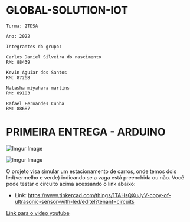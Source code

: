 # GLOBAL-SOLUTION-IOT
```
Turma: 2TDSA 

Ano: 2022

Integrantes do grupo:

Carlos Daniel Silveira do nascimento				
RM: 88439

Kevin Aguiar dos Santos		
RM: 87268

Natasha miyahara martins	
RM: 89183

Rafael Fernandes Cunha		
RM: 88687

```

# PRIMEIRA ENTREGA - ARDUINO 

![Imgur Image](https://imgur.com/5y1OGKQ.jpg)

![Imgur Image](https://imgur.com/6RAWNJq.jpg)

O projeto visa simular um estacionamento de carros, onde temos dois led(vermelho e verde) indicando se a vaga está preenchida ou não.
Você pode testar o circuito acima acessando o link abaixo:

- Link:
https://www.tinkercad.com/things/1TAHsQXuJyV-copy-of-ultrasonic-sensor-with-led/editel?tenant=circuits

[Link para o video youtube](https://www.youtube.com/watch?v=X9wsRTuFe14)




